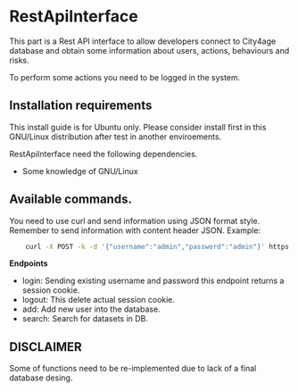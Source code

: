 RestApiInterface
==================

This part is a Rest API interface to allow developers connect to City4age database and obtain
some information about users, actions, behaviours and risks.

To perform some actions you need to be logged in the system.



Installation requirements
--------------------------

This install guide is for Ubuntu only. Please consider install first in this GNU/Linux distribution after test in another enviroements.

RestApiInterface need the following dependencies.


* Some knowledge of GNU/Linux


Available commands.
-------------------

You need to use curl and send information using JSON format style. Remember to send information with
content header JSON. Example:

```bash
    curl -X POST -k -d '{"username":"admin","password":"admin"}' https://10.48.1.49/api/0.1/login --header "Content-Type:application/json"
```

**Endpoints**

* login: Sending existing username and password this endpoint returns a session cookie.
* logout: This delete actual session cookie.
* add: Add new user into the database.
* search: Search for datasets in DB.


DISCLAIMER
------------

Some of functions need to be re-implemented due to lack of a final database desing.